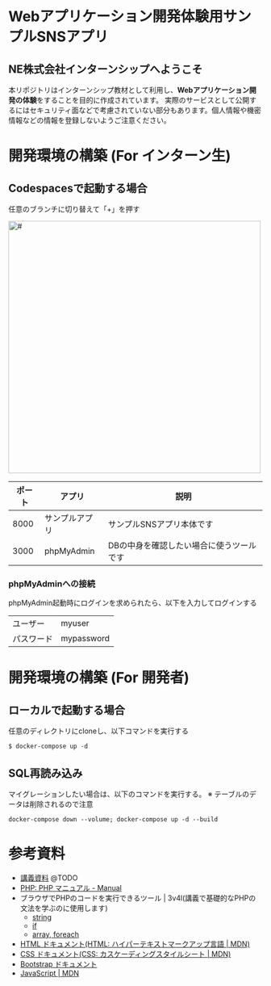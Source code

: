 # Webアプリケーション開発体験用サンプルSNSアプリ
## NE株式会社インターンシップへようこそ

本リポジトリはインターンシップ教材として利用し、**Webアプリケーション開発の体験**をすることを目的に作成されています。
実際のサービスとして公開するにはセキュリティ面などで考慮されていない部分もあります。個人情報や機密情報などの情報を登録しないようご注意ください。

# 開発環境の構築 (For インターン生)

## Codespacesで起動する場合

任意のブランチに切り替えて「+」を押す

<img width="500" alt="#" src="https://github.com/hamee-co-jp/intern-training/assets/51414950/3473c0e0-4eed-48b0-9a88-dd6bef893677">

|ポート|アプリ|説明|
|-|-|-|
|8000|サンプルアプリ|サンプルSNSアプリ本体です|
|3000|phpMyAdmin|DBの中身を確認したい場合に使うツールです|

### phpMyAdminへの接続

phpMyAdmin起動時にログインを求められたら、以下を入力してログインする

|||
|-|-|
|ユーザー|myuser|
|パスワード|mypassword|

# 開発環境の構築 (For 開発者)

## ローカルで起動する場合

任意のディレクトリにcloneし、以下コマンドを実行する

```
$ docker-compose up -d
```

## SQL再読み込み

マイグレーションしたい場合は、以下のコマンドを実行する。
※ テーブルのデータは削除されるので注意

```
docker-compose down --volume; docker-compose up -d --build
```

# 参考資料

- [講義資料]() @TODO
- [PHP: PHP マニュアル - Manual](https://www.php.net/manual/ja/index.php)
- ブラウザでPHPのコードを実行できるツール | 3v4l(講義で基礎的なPHPの文法を学ぶのに使用します)
    - [string](https://3v4l.org/pkuIY)
    - [if](https://3v4l.org/GEEqm)
    - [array, foreach](https://3v4l.org/4VnHl)
- [HTML ドキュメント(HTML: ハイパーテキストマークアップ言語 | MDN)](https://developer.mozilla.org/ja/docs/Web/HTML)
- [CSS ドキュメント(CSS: カスケーディングスタイルシート | MDN)](https://developer.mozilla.org/ja/docs/Web/CSS)
- [Bootstrap ドキュメント](https://getbootstrap.jp/docs/5.3/getting-started/introduction/)
- [JavaScript | MDN](https://developer.mozilla.org/ja/docs/Web/JavaScript)
